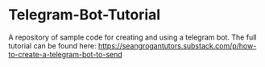 # Telegram-Bot-Tutorial

A repository of sample code for creating and using a telegram bot.  The full tutorial can be found here: https://seangrogantutors.substack.com/p/how-to-create-a-telegram-bot-to-send
